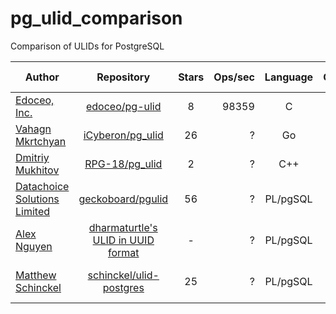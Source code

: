# pg_ulid_comparison
Comparison of ULIDs for PostgreSQL

Author | Repository | Stars | Ops/sec | Language | CSPRNG | Monotonicity | String format | Binary format | UUID format | Integer format | Last commit
--- | :---: | :---: | ---: | :---: | :---: | :---: | :---: | :---: | :---: | :---: | :---:
[Edoceo, Inc.](https://github.com/edoceo) | [edoceo/pg-ulid](https://github.com/edoceo/pg-ulid) | 8 | 98359 | C | ✓ | ✓ | - | ✓ | - | - | 2019-10-29
[Vahagn Mkrtchyan](https://github.com/iCyberon) | [iCyberon/pg_ulid](https://github.com/iCyberon/pg_ulid) | 26 | ? | Go | ✓ | WIP | ✓ | WIP | - | - | 2021-03-28
[Dmitriy Mukhitov](https://github.com/RPG-18) | [RPG-18/pg_ulid](https://github.com/RPG-18/pg_ulid) | 2 | ? | C++ | ✓ | - | ✓ | - | ✓ | - | 2021-02-22
[Datachoice Solutions Limited](https://github.com/geckoboard) | [geckoboard/pgulid](https://github.com/geckoboard/pgulid) | 56 | ? | PL/pgSQL | ✓ | - | ✓ | - | - | - | 2019-02-20
[Alex Nguyen](https://github.com/dharmaturtle) | [dharmaturtle's ULID in UUID format](https://github.com/geckoboard/pgulid/issues/3) | - | ? | PL/pgSQL | ✓ | - | - | - | ✓ | - | 2020-10-04
[Matthew Schinckel](https://github.com/schinckel) | [schinckel/ulid-postgres](https://github.com/schinckel/ulid-postgres) | 25 | ? | PL/pgSQL | - | - | ✓ | - | - | - | 2016-12-07 (WIP)
